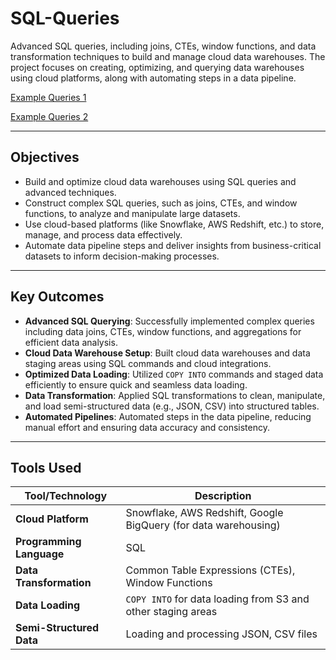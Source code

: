 # SQL-Queries
Advanced SQL queries, including joins, CTEs, window functions, and data transformation techniques to build and manage cloud data warehouses. The project focuses on creating, optimizing, and querying data warehouses using cloud platforms, along with automating steps in a data pipeline. 

[Example Queries 1](https://github.com/SalazarHerna/SQL-Queries/blob/5df644129d998899d60fc1fd0798eb4a8463c144/Queries/Example1)

[Example Queries 2](https://github.com/SalazarHerna/SQL-Queries/blob/7e577ab68dab7d77b7de99a8159f4557e2ec19eb/Queries/Example%202)

---
## Objectives

- Build and optimize cloud data warehouses using SQL queries and advanced techniques.
- Construct complex SQL queries, such as joins, CTEs, and window functions, to analyze and manipulate large datasets.
- Use cloud-based platforms (like Snowflake, AWS Redshift, etc.) to store, manage, and process data effectively.
- Automate data pipeline steps and deliver insights from business-critical datasets to inform decision-making processes.

---
## Key Outcomes

- **Advanced SQL Querying**: Successfully implemented complex queries including data joins, CTEs, window functions, and aggregations for efficient data analysis.
- **Cloud Data Warehouse Setup**: Built cloud data warehouses and data staging areas using SQL commands and cloud integrations.
- **Optimized Data Loading**: Utilized `COPY INTO` commands and staged data efficiently to ensure quick and seamless data loading.
- **Data Transformation**: Applied SQL transformations to clean, manipulate, and load semi-structured data (e.g., JSON, CSV) into structured tables.
- **Automated Pipelines**: Automated steps in the data pipeline, reducing manual effort and ensuring data accuracy and consistency.

---
## Tools Used

| **Tool/Technology**         | **Description**                                                  |
|-----------------------------|------------------------------------------------------------------|
| **Cloud Platform**           | Snowflake, AWS Redshift, Google BigQuery (for data warehousing)  |
| **Programming Language**     | SQL                                                              |
| **Data Transformation**      | Common Table Expressions (CTEs), Window Functions               |
| **Data Loading**             | `COPY INTO` for data loading from S3 and other staging areas     |
| **Semi-Structured Data**     | Loading and processing JSON, CSV files        
